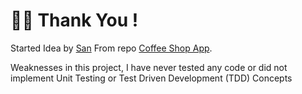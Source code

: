 # 🙏🏾 Thank You !

Started Idea by [San](https://github.com/sanengineer) From repo [Coffee Shop App](https://github.com/sanengineer/coffee-shop-app).

Weaknesses in this project, I have never tested any code or did not implement Unit Testing or Test Driven Development (TDD) Concepts
